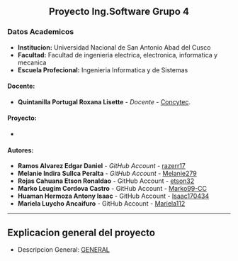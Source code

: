 ## **<center> Proyecto Ing.Software Grupo 4 </center>**
### Datos Academicos 

- **Institucion:** Universidad Nacional de San Antonio Abad del Cusco
- **Facultad:** Facultad de ingenieria electrica, electronica, informatica y mecanica
- **Escuela Profecional:** Ingenieria Informatica y de Sistemas

#### Docente:
- **Quintanilla Portugal Roxana Lisette** - _Docente_ - [Concytec](http://directorio.concytec.gob.pe/appDirectorioCTI/VerDatosInvestigador.do?id_investigador=40930).

#### Proyecto:

- 

#### Autores:
- **Ramos Alvarez Edgar Daniel** - _GitHub Account_ - [razerr17](https://github.com/razerr17)
- **Melanie Indira Sullca Peralta** - _GitHub Account_ - [Melanie279](https://github.com/Melanie279)
- **Rojas Cahuana Etson Ronaldao** - GitHub Account - [etson32](https://github.com/etson32)
- **Marko Leugim Cordova Castro** - GitHub Account - [Marko99-CC](https://github.com/Marko99-CC)
- **Huaman Hermoza Antony Isaac** - GitHub Account - [Isaac170434](https://github.com/Isaac170434)
- **Mariela Luycho Ancaifuro** - GitHub Account - [Mariela112](https://github.com/MLuAnc)
---
## Explicacion general del proyecto
- Descripcion General: [GENERAL]()
